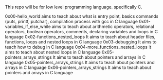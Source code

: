 This repo will be for low level programming language. specifically C. 

0x00-hello_world aims to teach about what is entry point, basics commands (puts, printf, putchar), compilation process with gcc in C language
0x01-variables_if_else_while	aims to teach about arithmetic operators, relational operators, boolean operators, comments, declaring variables and loops in C language
0x02-functions_nested_loops	It aims to teach about header files, functions, loops and nested loops in C language
0x03-debugging	It aims to teach how to debug in C language
0x04-more_functions_nested_loops	It aims to teach about nested loops in C language
0x05-pointers_arrays_strings	It aims to teach about pointers and arrays in C language
0x05-pointers_arrays_strings	It aims to teach about pointers and arrays in C language
0x06-pointers_arrays_strings	It aims to teach about pointers and arrays in C language
